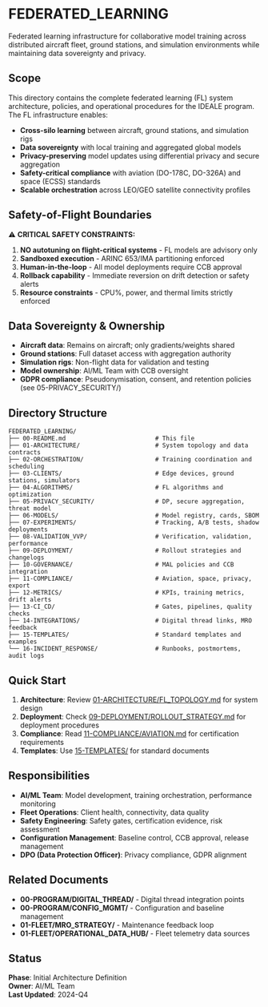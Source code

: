 # FEDERATED_LEARNING

Federated learning infrastructure for collaborative model training across distributed aircraft fleet, ground stations, and simulation environments while maintaining data sovereignty and privacy.

## Scope

This directory contains the complete federated learning (FL) system architecture, policies, and operational procedures for the IDEALE program. The FL infrastructure enables:

- **Cross-silo learning** between aircraft, ground stations, and simulation rigs
- **Data sovereignty** with local training and aggregated global models
- **Privacy-preserving** model updates using differential privacy and secure aggregation
- **Safety-critical compliance** with aviation (DO-178C, DO-326A) and space (ECSS) standards
- **Scalable orchestration** across LEO/GEO satellite connectivity profiles

## Safety-of-Flight Boundaries

⚠️ **CRITICAL SAFETY CONSTRAINTS:**

1. **NO autotuning on flight-critical systems** - FL models are advisory only
2. **Sandboxed execution** - ARINC 653/IMA partitioning enforced
3. **Human-in-the-loop** - All model deployments require CCB approval
4. **Rollback capability** - Immediate reversion on drift detection or safety alerts
5. **Resource constraints** - CPU%, power, and thermal limits strictly enforced

## Data Sovereignty & Ownership

- **Aircraft data**: Remains on aircraft; only gradients/weights shared
- **Ground stations**: Full dataset access with aggregation authority
- **Simulation rigs**: Non-flight data for validation and testing
- **Model ownership**: AI/ML Team with CCB oversight
- **GDPR compliance**: Pseudonymisation, consent, and retention policies (see 05-PRIVACY_SECURITY/)

## Directory Structure

```
FEDERATED_LEARNING/
├── 00-README.md                         # This file
├── 01-ARCHITECTURE/                     # System topology and data contracts
├── 02-ORCHESTRATION/                    # Training coordination and scheduling
├── 03-CLIENTS/                          # Edge devices, ground stations, simulators
├── 04-ALGORITHMS/                       # FL algorithms and optimization
├── 05-PRIVACY_SECURITY/                 # DP, secure aggregation, threat model
├── 06-MODELS/                           # Model registry, cards, SBOM
├── 07-EXPERIMENTS/                      # Tracking, A/B tests, shadow deployments
├── 08-VALIDATION_VVP/                   # Verification, validation, performance
├── 09-DEPLOYMENT/                       # Rollout strategies and changelogs
├── 10-GOVERNANCE/                       # MAL policies and CCB integration
├── 11-COMPLIANCE/                       # Aviation, space, privacy, export
├── 12-METRICS/                          # KPIs, training metrics, drift alerts
├── 13-CI_CD/                            # Gates, pipelines, quality checks
├── 14-INTEGRATIONS/                     # Digital thread links, MRO feedback
├── 15-TEMPLATES/                        # Standard templates and examples
└── 16-INCIDENT_RESPONSE/                # Runbooks, postmortems, audit logs
```

## Quick Start

1. **Architecture**: Review [01-ARCHITECTURE/FL_TOPOLOGY.md](01-ARCHITECTURE/FL_TOPOLOGY.md) for system design
2. **Deployment**: Check [09-DEPLOYMENT/ROLLOUT_STRATEGY.md](09-DEPLOYMENT/ROLLOUT_STRATEGY.md) for deployment procedures
3. **Compliance**: Read [11-COMPLIANCE/AVIATION.md](11-COMPLIANCE/AVIATION.md) for certification requirements
4. **Templates**: Use [15-TEMPLATES/](15-TEMPLATES/) for standard documents

## Responsibilities

- **AI/ML Team**: Model development, training orchestration, performance monitoring
- **Fleet Operations**: Client health, connectivity, data quality
- **Safety Engineering**: Safety gates, certification evidence, risk assessment
- **Configuration Management**: Baseline control, CCB approval, release management
- **DPO (Data Protection Officer)**: Privacy compliance, GDPR alignment

## Related Documents

- **00-PROGRAM/DIGITAL_THREAD/** - Digital thread integration points
- **00-PROGRAM/CONFIG_MGMT/** - Configuration and baseline management
- **01-FLEET/MRO_STRATEGY/** - Maintenance feedback loop
- **01-FLEET/OPERATIONAL_DATA_HUB/** - Fleet telemetry data sources

## Status

**Phase**: Initial Architecture Definition  
**Owner**: AI/ML Team  
**Last Updated**: 2024-Q4
